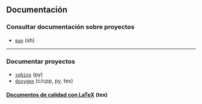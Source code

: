 ## Documentación

### Consultar documentación sobre proyectos
- [`man`](https://github.com/mondeja/fullstack/tree/master/backend/src/042-documentacion/man) (sh)

__________________________________________

### Documentar proyectos
- [`sphinx`](https://github.com/mondeja/fullstack/tree/master/backend/src/042-documentacion/sphinx) (py)
- [`doxygen`](https://github.com/mondeja/fullstack/tree/master/backend/src/042-documentacion/doxygen) (c/cpp, py, tex)

#### [Documentos de calidad con LaTeX](https://github.com/mondeja/fullstack/tree/master/backend/src/042-documentacion/latex) (tex)
